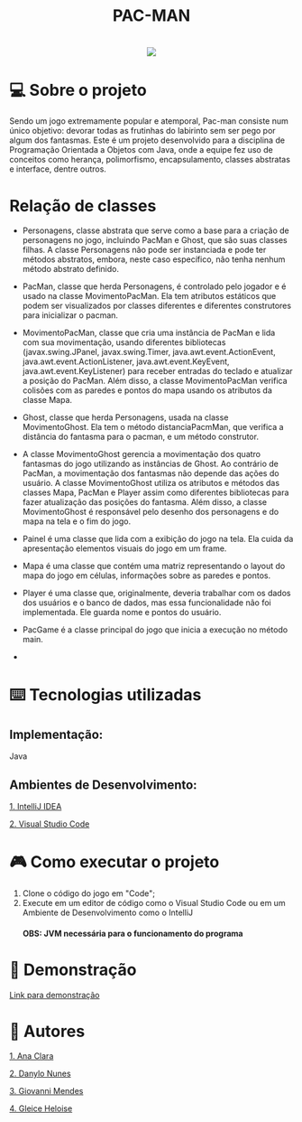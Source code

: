 <h1 align="center"> PAC-MAN </h1>
<h1 align="center">
 <img src= https://static2.thegamerimages.com/wordpress/wp-content/uploads/2020/03/PacmanHeader.jpg />
</h1>

# 💻 Sobre o projeto
Sendo um jogo extremamente popular e atemporal, Pac-man consiste num único objetivo: devorar todas as frutinhas do labirinto sem ser pego por algum dos fantasmas. Este é um projeto desenvolvido para a disciplina de Programação Orientada a Objetos com Java, onde a equipe fez uso de conceitos como herança, polimorfismo, encapsulamento, classes abstratas e interface, dentre outros.
# Relação de classes

- Personagens, classe abstrata que serve como a base para a criação de personagens no jogo, incluindo PacMan e Ghost, que são suas classes filhas. A classe Personagens não pode ser instanciada e pode ter métodos abstratos, embora, neste caso específico, não tenha nenhum método abstrato definido.

- PacMan, classe que herda Personagens, é controlado pelo jogador e é usado na classe MovimentoPacMan. Ela tem atributos estáticos que podem ser visualizados por classes diferentes e diferentes construtores para inicializar o pacman.

- MovimentoPacMan, classe que cria uma instância de PacMan e lida com sua movimentação, usando diferentes bibliotecas (javax.swing.JPanel, javax.swing.Timer, java.awt.event.ActionEvent, java.awt.event.ActionListener, java.awt.event.KeyEvent, java.awt.event.KeyListener) para receber entradas do teclado e atualizar a posição do PacMan. Além disso, a classe MovimentoPacMan verifica colisões com as paredes e pontos do mapa usando os atributos da classe Mapa.

- Ghost, classe que herda Personagens, usada na classe MovimentoGhost. Ela tem o método distanciaPacmMan, que verifica a distância do fantasma para o pacman, e um método construtor.

- A classe MovimentoGhost gerencia a movimentação dos quatro fantasmas do jogo utilizando as instâncias de Ghost. Ao contrário de PacMan, a movimentação dos fantasmas não depende das ações do usuário. A classe MovimentoGhost utiliza os atributos e métodos das classes Mapa, PacMan e Player assim como diferentes bibliotecas para fazer atualização das posições do fantasma. Além disso, a classe MovimentoGhost é responsável pelo desenho dos personagens e do mapa na tela e o fim do jogo.

- Painel é uma classe que lida com a exibição do jogo na tela. Ela cuida da apresentação elementos visuais do jogo em um frame.

- Mapa é uma classe que contém uma matriz representando o layout do mapa do jogo em  células, informações sobre as paredes e pontos.

- Player é uma classe que, originalmente, deveria trabalhar com os dados dos usuários e o banco de dados, mas essa funcionalidade não foi implementada. Ele guarda nome e pontos do usuário.

- PacGame é a classe principal do jogo que inicia a execução no método main.
- 
# ⌨️ Tecnologias utilizadas
## Implementação:
Java
## Ambientes de Desenvolvimento:
[1. IntelliJ IDEA](https://www.oracle.com/br/java/)

[2. Visual Studio Code](https://code.visualstudio.com/download)
# 🎮 Como executar o projeto
1. Clone o código do jogo em "Code";
2. Execute em um editor de código como o Visual Studio Code ou em um Ambiente de Desenvolvimento como o IntelliJ
   #### OBS: JVM necessária para o funcionamento do programa
# 👾 Demonstração
[Link para demonstração](https://drive.google.com/drive/folders/10P7K4x-vmwaaGUgNhEzWaVZ6yLecun58?usp=sharing)
# 👤 Autores
[1. Ana Clara](https://github.com/anaclx)

[2. Danylo Nunes](https://github.com/danylodebz)

[3. Giovanni Mendes](https://github.com/GiovanniMendesC)

[4. Gleice Heloise](https://github.com/gleicehl)

